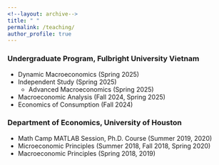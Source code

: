 ```yaml
---
<!--layout: archive-->
title: " "
permalink: /teaching/
author_profile: true
---
```


### Undergraduate Program, Fulbright University Vietnam

* Dynamic Macroeconomics (Spring 2025)
* Independent Study (Spring 2025)
    - Advanced Macroeconomics (Spring 2025)
* Macroeconomic Analysis (Fall 2024, Spring 2025)
* Economics of Consumption (Fall 2024)

### Department of Economics, University of Houston

<!--

* Intermediate Macroeconomics (TA: Spring 2021)
* Econometrics II, Ph.D. Course (TA: Fall 2017, 2019, 2020)

-->

* Math Camp MATLAB Session, Ph.D. Course (Summer 2019, 2020)
* Microeconomic Principles (Summer 2018, Fall 2018, Spring 2020)
* Macroeconomic Principles (Spring 2018, 2019)

<!--

* Macroeconomic Principles (Instructor: Spring 2018, 2019); TA: Fall 2015, Spring 2016)
* Econometrics I, Ph.D. Course (TA: Spring 2017)
* Money and Banking (TA: Fall 2015, Spring 2016)

-->

<!--

### Department of Economics, Brandeis University

* Econometrics (TA: Spring 2015)
* Introduction to the Economics of Development (TA: Fall 2014)

-->
